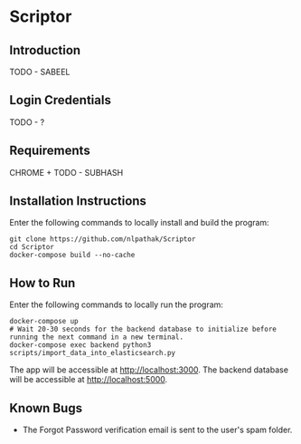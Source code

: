 # Scriptor

## Introduction
TODO - SABEEL

## Login Credentials
TODO - ?

## Requirements
CHROME + TODO - SUBHASH


## Installation Instructions
Enter the following commands to locally install and build the program:
```shell
git clone https://github.com/nlpathak/Scriptor
cd Scriptor
docker-compose build --no-cache
```

## How to Run
Enter the following commands to locally run the program:
```shell
docker-compose up
# Wait 20-30 seconds for the backend database to initialize before running the next command in a new terminal.
docker-compose exec backend python3 scripts/import_data_into_elasticsearch.py
```

The app will be accessible at [http://localhost:3000](http://localhost:3000). The backend database will be accessible at [http://localhost:5000](http://localhost:5000).

## Known Bugs
* The Forgot Password verification email is sent to the user's spam folder.
